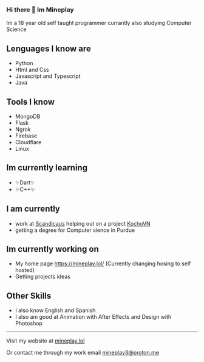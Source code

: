 ### Hi there 👋 Im Mineplay
Im a 18 year old self taught programmer currantly also studying Computer Science

## Lenguages I know are 
- Python
- Html and Css
- Javascript and Typescript
- Java

## Tools I know
- MongoDB
- Flask
- Ngrok
- Firebase
- Cloudflare
- Linux

## Im currently learning
- ✨Dart✨
- ✨C++✨

## I am currently 
- work at [Scandicaus](https://scandiac.us/) helping out on a project [KochoVN](https://www.kocho.io/)
- getting a degree for Computer sience in Purdue

## Im currently working on
- My home page https://mineplay.lol/ (Currently changing hosing to self hosted)
- Getting projects ideas

## Other Skills
- I also know English and Spanish
- I also am good at Animation with After Effects and Design with Photoshop

_____________

Visit my website at [mineplay.lol](https://mineplay.lol/)    

Or contact me through my work email [mineplay3@proton.me](mailto:mineplay3@proton.me)
